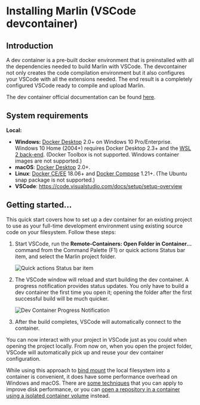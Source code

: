 # Installing Marlin (VSCode devcontainer)

## Introduction

A dev container is a pre-built docker environment that is preinstalled with all the dependencies needed to build Marlin with VSCode. The devcontainer not only creates the code compilation environment but it also configures your VSCode with all the extensions needed. The end result is a completely configured VSCode ready to compile and upload Marlin.

The dev container official documentation can be found [here](https://code.visualstudio.com/docs/remote/containers).

## System requirements

**Local:**

-   **Windows:** [Docker Desktop](https://www.docker.com/products/docker-desktop) 2.0+ on Windows 10 Pro/Enterprise. Windows 10 Home (2004+) requires Docker Desktop 2.3+ and the [WSL 2 back-end](https://aka.ms/vscode-remote/containers/docker-wsl2). (Docker Toolbox is not supported. Windows container images are not supported.)
-   **macOS**: [Docker Desktop](https://www.docker.com/products/docker-desktop) 2.0+.
-   **Linux**: [Docker CE/EE](https://docs.docker.com/install/#supported-platforms) 18.06+ and [Docker Compose](https://docs.docker.com/compose/install) 1.21+. (The Ubuntu snap package is not supported.)
-   **VSCode**: https://code.visualstudio.com/docs/setup/setup-overview

## Getting started...

This quick start covers how to set up a dev container for an existing project to use as your full-time development environment using existing source code on your filesystem. Follow these steps:

1.  Start VSCode, run the **Remote-Containers: Open Folder in Container...** command from the Command Palette (F1) or quick actions Status bar item, and select the Marlin project folder.

    ![Quick actions Status bar item](https://code.visualstudio.com/assets/docs/remote/common/remote-dev-status-bar.png)

2.  The VSCode window will reload and start building the dev container. A progress notification provides status updates. You only have to build a dev container the first time you open it; opening the folder after the first successful build will be much quicker.

    ![Dev Container Progress Notification](https://code.visualstudio.com/assets/docs/remote/containers/dev-container-progress.png)

3.  After the build completes, VSCode will automatically connect to the container.

You can now interact with your project in VSCode just as you could when opening the project locally. From now on, when you open the project folder, VSCode will automatically pick up and reuse your dev container configuration.

While using this approach to [bind mount](https://docs.docker.com/storage/bind-mounts/) the local filesystem into a container is convenient, it does have some performance overhead on Windows and macOS. There are [some techniques](https://code.visualstudio.com/docs/remote/containers-advanced#_improving-container-disk-performance) that you can apply to improve disk performance, or you can [open a repository in a container using a isolated container volume](https://code.visualstudio.com/docs/remote/containers#_quick-start-open-a-git-repository-or-github-pr-in-an-isolated-container-volume) instead.
